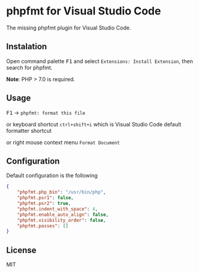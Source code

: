 # phpfmt for Visual Studio Code

The missing phpfmt plugin for Visual Studio Code.

## Instalation

Open command palette <kbd>F1</kbd> and select `Extensions: Install Extension`, then search for phpfmt.

**Note**: PHP > 7.0 is required.

## Usage

<kbd>F1</kbd> -> `phpfmt: format this file`

or keyboard shortcut `ctrl+shift+i` which is Visual Studio Code default formatter shortcut

or right mouse context menu `Format Document`

## Configuration

Default configuration is the following
```JSON
{
    "phpfmt.php_bin": "/usr/bin/php",
    "phpfmt.psr1": false,
    "phpfmt.psr2": true,
    "phpfmt.indent_with_space": 4,
    "phpfmt.enable_auto_align": false,
    "phpfmt.visibility_order": false,
    "phpfmt.passes": []
}
```

## License

MIT